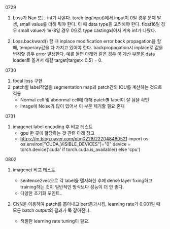 0729
1. Loss가 Nan 또는 int가 나온다. 
   torch.log(input)에서 input이 0일 경우 문제 발생, small value를 더해 줘야 한다. 
   이 때 data type을 고려해야 한다. float16일 경우 small value가 1e-8일 경우 0으로 type casting되어서 계속 inf가 나왔다.
   
2. Loss.backward() 할 때 inplace modification error 
   back propagation을 할 때, temperary값을 다 가지고 있어야 한다. backpropagation시 inplace로 값을 변경할 경우 error 발생한다.
   예를 들면 아래와 같은 경우
   이 계산 부분을 data loader로 옮겨서 해결
   target[target< 0.5] = 0.
   
0730
1. focal loss 구현
2. patch별 label작업을 segmentation map과 patch간의 IOU를 계산하는 것으로 적용
    - Normal cell 및 abnormal cell에 대해 patch별 label이 잘 됨을 확인
    - image에 Noise가 많이 있어서 이 부분 제거할 필요 존재
    
0731
1. imagenet label encoding 후 비교 테스트
   - gpu 한 곳에 할당하는 것 관련 아래 참고
   - https://m.blog.naver.com/ptm0228/222048480521
   import os
   os.environ["CUDA_VISIBLE_DEVICES"]="0"
   device = torch.device('cuda' if torch.cuda.is_available() else 'cpu')
   
0802
1. imagenet 비교 테스트
    - sentence2vec으로  각 label을 텐서화한 후에 dense layer fixing하고 training하는 것이 일반적인 방식보다 성능이 더 안 좋다.
    - 다양한 초기화 포인트..
    
2. CNN을 이용하여 patch를 뽑아내고 bert통과시킴, learning rate가 0.001일 때 모든 batch output의 결과가 똑 같아진다. 
    - 적절한 learning rate tuning이 필요.